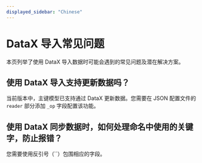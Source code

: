 ```yaml
---
displayed_sidebar: "Chinese"
---
```


# DataX 导入常见问题

本页列举了使用 DataX 导入数据时可能会遇到的常见问题及潜在解决方案。

## 使用 DataX 导入支持更新数据吗？

当前版本中，主键模型已支持通过 DataX 更新数据。您需要在 JSON 配置文件的 `reader` 部分添加 `_op` 字段配置该功能。

## 使用 DataX 同步数据时，如何处理命名中使用的关键字，防止报错？

您需要使用反引号（``）包围相应的字段。